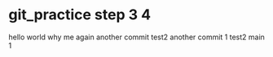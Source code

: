 # git_practice step 3 4

hello world
why me
again
another commit test2
another commit 1 test2
main 1
